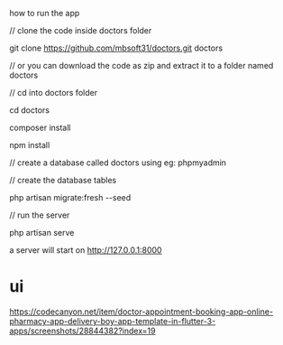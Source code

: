 how to run the app

// clone the code inside doctors folder

git clone https://github.com/mbsoft31/doctors.git doctors

// or you can download the code as zip and extract it to a folder named doctors

// cd into doctors folder 

cd doctors 

composer install

npm install

// create a database called doctors using eg: phpmyadmin

// create the database tables 

php artisan migrate:fresh --seed 

// run the server

php artisan serve 

a server will start on http://127.0.0.1:8000


# ui

https://codecanyon.net/item/doctor-appointment-booking-app-online-pharmacy-app-delivery-boy-app-template-in-flutter-3-apps/screenshots/28844382?index=19
 
